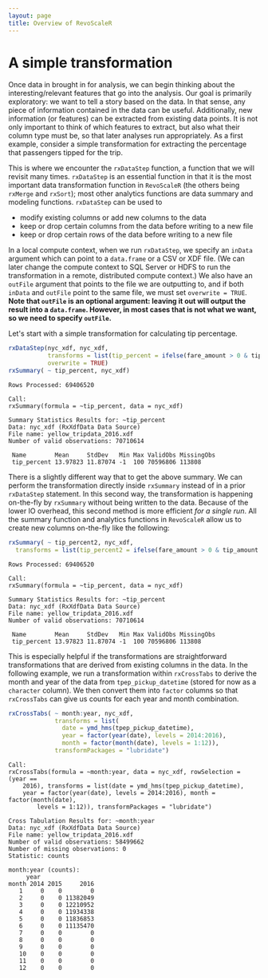 ```yaml
---
layout: page
title: Overview of RevoScaleR
---
```

# A simple transformation

Once data in brought in for analysis, we can begin thinking about the interesting\/relevant features that go into the analysis.  Our goal is primarily exploratory: we want to tell a story based on the data.  In that sense, any piece of information contained in the data can be useful.  Additionally, new information \(or features\) can be extracted from existing data points.  It is not only important to think of which features to extract, but also what their column type must be, so that later analyses run appropriately.  As a first example, consider a simple transformation for extracting the percentage that passengers tipped for the trip.

This is where we encounter the `rxDataStep` function, a function that we will revisit many times. `rxDataStep` is an essential function in that it is the most important data transformation function in `RevoScaleR` \(the others being `rxMerge` and `rxSort`\); most other analytics functions are data summary and modeling functions.  `rxDataStep` can be used to

* modify existing columns or add new columns to the data
* keep or drop certain columns from the data before writing to a new file
* keep or drop certain rows of the data before writing to a new file

In a local compute context, when we run `rxDataStep`, we specify an `inData` argument which can point to a `data.frame` or a CSV or XDF file. \(We can later change the compute context to SQL Server or HDFS to run the transformation in a remote, distributed compute context.\) We also have an `outFile` argument that points to the file we are outputting to, and if both `inData` and `outFile` point to the same file, we must set `overwrite = TRUE`.  **Note that **`outFile`** is an optional argument: leaving it out will output the result into a **`data.frame`**.  However, in most cases that is not what we want, so we need to specify **`outFile`**.**

Let's start with a simple transformation for calculating tip percentage.

```R
rxDataStep(nyc_xdf, nyc_xdf, 
           transforms = list(tip_percent = ifelse(fare_amount > 0 & tip_amount < fare_amount, round(tip_amount*100 / fare_amount, 0), NA)),
           overwrite = TRUE)
rxSummary( ~ tip_percent, nyc_xdf)
```

```Rout
Rows Processed: 69406520 

Call:
rxSummary(formula = ~tip_percent, data = nyc_xdf)

Summary Statistics Results for: ~tip_percent
Data: nyc_xdf (RxXdfData Data Source)
File name: yellow_tripdata_2016.xdf
Number of valid observations: 70710614 
 
 Name        Mean     StdDev   Min Max ValidObs MissingObs
 tip_percent 13.97823 11.87074 -1  100 70596806 113808  
 ```

There is a slightly different way that to get the above summary. We can perform the transformation directly inside `rxSummary` instead of in a prior `rxDataStep` statement. In this second way, the transformation is happening on-the-fly by `rxSummary` without being written to the data. Because of the lower IO overhead, this second method is more efficient *for a single run*. All the summary function and analytics functions in `RevoScaleR` allow us to create new columns on-the-fly like the following:

```R
rxSummary( ~ tip_percent2, nyc_xdf, 
  transforms = list(tip_percent2 = ifelse(fare_amount > 0 & tip_amount < fare_amount, round(tip_amount * 100 / fare_amount, 0), NA)))
```

```Rout
Rows Processed: 69406520 

Call:
rxSummary(formula = ~tip_percent, data = nyc_xdf)

Summary Statistics Results for: ~tip_percent
Data: nyc_xdf (RxXdfData Data Source)
File name: yellow_tripdata_2016.xdf
Number of valid observations: 70710614 
 
 Name        Mean     StdDev   Min Max ValidObs MissingObs
 tip_percent 13.97823 11.87074 -1  100 70596806 113808  
 ```

This is especially helpful if the transformations are straightforward transformations that are derived from existing columns in the data. In the following example, we run a transformation within `rxCrossTabs` to derive the month and year of the data from `tpep_pickup_datetime` (stored for now as a `character` column). We then convert them into `factor` columns so that `rxCrossTabs` can give us counts for each year and month combination.

```R
rxCrossTabs( ~ month:year, nyc_xdf, 
             transforms = list(
               date = ymd_hms(tpep_pickup_datetime), 
               year = factor(year(date), levels = 2014:2016), 
               month = factor(month(date), levels = 1:12)), 
             transformPackages = "lubridate")
```

```Rout
Call:
rxCrossTabs(formula = ~month:year, data = nyc_xdf, rowSelection = (year == 
    2016), transforms = list(date = ymd_hms(tpep_pickup_datetime), 
    year = factor(year(date), levels = 2014:2016), month = factor(month(date), 
        levels = 1:12)), transformPackages = "lubridate")

Cross Tabulation Results for: ~month:year
Data: nyc_xdf (RxXdfData Data Source)
File name: yellow_tripdata_2016.xdf
Number of valid observations: 58499662
Number of missing observations: 0 
Statistic: counts 
 
month:year (counts):
     year
month 2014 2015     2016
   1     0    0        0
   2     0    0 11382049
   3     0    0 12210952
   4     0    0 11934338
   5     0    0 11836853
   6     0    0 11135470
   7     0    0        0
   8     0    0        0
   9     0    0        0
   10    0    0        0
   11    0    0        0
   12    0    0        0
 ```
